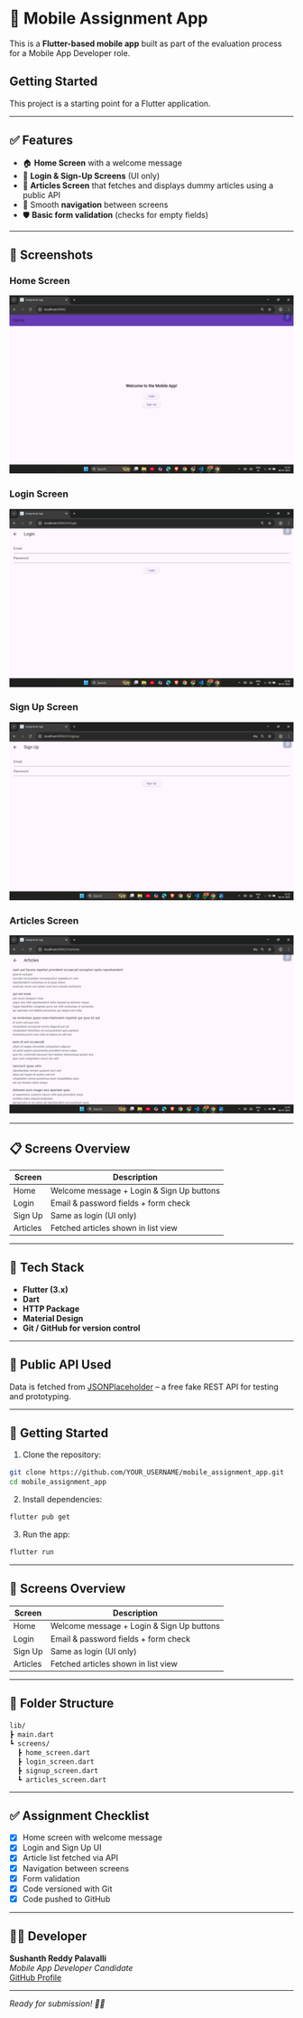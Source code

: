 # 📱 Mobile Assignment App

This is a **Flutter-based mobile app** built as part of the evaluation process for a Mobile App Developer role.

## Getting Started

This project is a starting point for a Flutter application.

---

## ✅ Features

- 🏠 **Home Screen** with a welcome message
- 🔐 **Login & Sign-Up Screens** (UI only)
- 📰 **Articles Screen** that fetches and displays dummy articles using a public API
- 🔁 Smooth **navigation** between screens
- 🛡️ **Basic form validation** (checks for empty fields)
---

## 📸 Screenshots

### Home Screen
![Home Screen](screenshots/Screenshot%20(2391).png)

### Login Screen
![Login Screen](screenshots/Screenshot%20(2392).png)

### Sign Up Screen
![Sign Up Screen](screenshots/Screenshot%20(2393).png)

### Articles Screen
![Articles Screen](screenshots/Screenshot%20(2394).png)

---

## 📋 Screens Overview

| Screen | Description |
|--------|-------------|
| Home | Welcome message + Login & Sign Up buttons |
| Login | Email & password fields + form check |
| Sign Up | Same as login (UI only) |
| Articles | Fetched articles shown in list view |


---

## 📲 Tech Stack

- **Flutter (3.x)**
- **Dart**
- **HTTP Package**
- **Material Design**
- **Git / GitHub for version control**

---

## 🔗 Public API Used

Data is fetched from [JSONPlaceholder](https://jsonplaceholder.typicode.com/posts) – a free fake REST API for testing and prototyping.

---

## 🚀 Getting Started

1. Clone the repository:
```bash
git clone https://github.com/YOUR_USERNAME/mobile_assignment_app.git
cd mobile_assignment_app
```

2. Install dependencies:
```bash
flutter pub get
```

3. Run the app:
```bash
flutter run
```

---

## 📸 Screens Overview

| Screen | Description |
|--------|-------------|
| Home | Welcome message + Login & Sign Up buttons |
| Login | Email & password fields + form check |
| Sign Up | Same as login (UI only) |
| Articles | Fetched articles shown in list view |

---

## 📁 Folder Structure

```
lib/
┣ main.dart
┗ screens/
  ┣ home_screen.dart
  ┣ login_screen.dart
  ┣ signup_screen.dart
  ┗ articles_screen.dart
```

---

## ✅ Assignment Checklist

- [x] Home screen with welcome message
- [x] Login and Sign Up UI
- [x] Article list fetched via API
- [x] Navigation between screens
- [x] Form validation
- [x] Code versioned with Git
- [x] Code pushed to GitHub

---

## 👨‍💻 Developer

**Sushanth Reddy Palavalli**  
*Mobile App Developer Candidate*  
[GitHub Profile](https://github.com/YOUR_USERNAME)

---

*Ready for submission! 💼📲*
